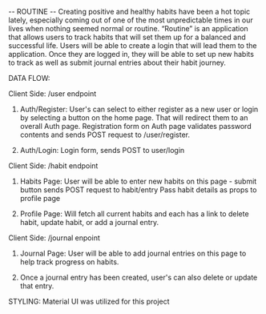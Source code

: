 -- ROUTINE --
Creating positive and healthy habits have been a hot topic lately, especially coming out of one of the most unpredictable times in our lives when nothing seemed normal or routine. “Routine” is an application that allows users to track habits that will set them up for a balanced and successful life. Users will be able to create a login that will lead them to the application. Once they are logged in, they will be able to set up new habits to track as well as submit journal entries about their habit journey.  

DATA FLOW: 

Client Side: /user endpoint
1) Auth/Register:
User's can select to either register as a new user or login by selecting a button on the home page. That will redirect them to an overall Auth page. 
Registration form on Auth page validates password contents and sends POST request to /user/register.

2) Auth/Login:
Login form, sends POST to user/login

Client Side: /habit endpoint 
1) Habits Page:
User will be able to enter new habits on this page - submit button sends POST request to habit/entry
Pass habit details as props to profile page

2) Profile Page:
Will fetch all current habits and each has a link to delete habit, update habit, or add a journal entry. 

Client Side: /journal enpoint 
1) Journal Page:
User will be able to add journal entries on this page to help track progress on habits. 

2) Once a journal entry has been created, user's can also delete or update that entry. 


STYLING: Material UI was utilized for this project 





